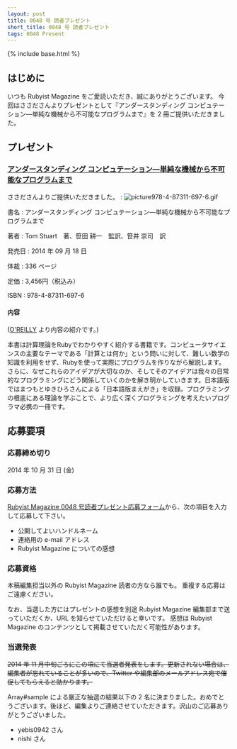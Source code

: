 ```yaml
---
layout: post
title: 0048 号 読者プレゼント
short_title: 0048 号 読者プレゼント
tags: 0048 Present
---
```

{% include base.html %}


## はじめに

いつも Rubyist Magazine をご愛読いただき、誠にありがとうございます。
今回はささださんよりプレゼントとして『アンダースタンディング コンピュテーション―単純な機械から不可能なプログラムまで』を 2 冊ご提供いただきました。

## プレゼント

### [アンダースタンディング コンピュテーション―単純な機械から不可能なプログラムまで](http://www.oreilly.co.jp/books/9784873116976/)

ささださんよりご提供いただきました。
: ![picture978-4-87311-697-6.gif]({{site.baseurl}}/images/0048-Present/picture978-4-87311-697-6.gif)

書名
: アンダースタンディング コンピュテーション―単純な機械から不可能なプログラムまで

著者
: Tom Stuart　著、笹田 耕一　監訳、笹井 崇司　訳

発売日
: 2014 年 09 月 18 日

体裁
:  336 ページ

定価
: 3,456円（税込み）

ISBN
: 978-4-87311-697-6

#### 内容

([O'REILLY](http://www.oreilly.co.jp/books/9784873116976/) より内容の紹介です。)

本書は計算理論をRubyでわかりやすく紹介する書籍です。コンピュータサイエンスの主要なテーマである「計算とは何か」という問いに対して、難しい数学の知識を利用をせず、Rubyを使って実際にプログラムを作りながら解説します。さらに、なぜこれらのアイデアが大切なのか、そしてそのアイデアは我々の日常的なプログラミングにどう関係していくのかを解き明かしていきます。日本語版ではまつもとゆきひろさんによる「日本語版まえがき」を収録。プログラミングの根底にある理論を学ぶことで、より広く深くプログラミングを考えたいプログラマ必携の一冊です。

## 応募要項

### 応募締め切り

2014 年 10 月 31 日 (金)

### 応募方法

[Rubyist Magazine 0048 号読者プレゼント応募フォーム](https://docs.google.com/spreadsheet/viewform?formkey=dFdaRzhLMFZ3VXh2c0p0d1ZIcVNFWFE6MA#gid=0)から、次の項目を入力して応募して下さい。

* 公開してよいハンドルネーム
* 連絡用の e-mail アドレス
* Rubyist Magazine についての感想


### 応募資格

本稿編集担当以外の Rubyist Magazine 読者の方なら誰でも。
重複する応募はご遠慮ください。

なお、当選した方にはプレゼントの感想を別途 Rubyist Magazine
編集部まで送っていただくか、URL を知らせていただけると幸いです。
感想は Rubyist Magazine のコンテンツとして掲載させていただく可能性があります。

### 当選発表

 ~~2014 年 11 月中旬ごろにこの項にて当選者発表をします。更新されない場合は、編集者が忘れていることが多いので、Twitter や編集部のメールアドレス宛で催促してもらえると助かります。~~ 

Array#sample による厳正な抽選の結果以下の 2 名に決まりました。おめでとうございます。後ほど、編集よりご連絡させていただきます。沢山のご応募ありがとうございました。

* yebis0942 さん
* nishi さん



